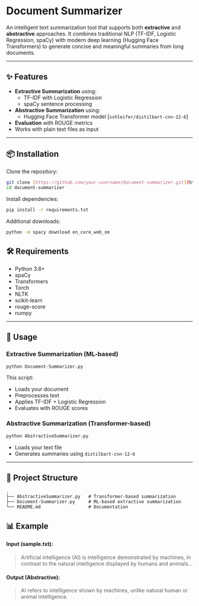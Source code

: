 # Document Summarizer

An intelligent text summarization tool that supports both **extractive** and **abstractive** approaches.
It combines traditional NLP (TF-IDF, Logistic Regression, spaCy) with modern deep learning (Hugging Face Transformers) to generate concise and meaningful summaries from long documents.

---

## ✨ Features
- **Extractive Summarization** using:
  - TF-IDF with Logistic Regression
  - spaCy sentence processing
- **Abstractive Summarization** using:
  - Hugging Face Transformer model [`sshleifer/distilbart-cnn-12-6`]
- **Evaluation** with ROUGE metrics
- Works with plain text files as input

---

## 📦 Installation

Clone the repository:
```bash
git clone [https://github.com/your-username/document-summarizer.git](https://github.com/your-username/document-summarizer.git)
cd document-summarizer
```

Install dependencies:
```bash
pip install -r requirements.txt
```

Additional downloads:
```bash
python -m spacy download en_core_web_sm
```

## 🛠 Requirements
* Python 3.8+
* spaCy
* Transformers
* Torch
* NLTK
* scikit-learn
* rouge-score
* numpy

---

## 🚀 Usage

### Extractive Summarization (ML-based)
```bash
python Document-Summarizer.py
```

This script:
* Loads your document
* Preprocesses text
* Applies TF-IDF + Logistic Regression
* Evaluates with ROUGE scores

### Abstractive Summarization (Transformer-based)
```bash
python AbstractiveSummarizer.py
```

* Loads your text file
* Generates summaries using `distilbart-cnn-12-6`

---
## 📂 Project Structure
```
.
├── AbstractiveSummarizer.py   # Transformer-based summarization
├── Document-Summarizer.py     # ML-based extractive summarization
└── README.md                  # Documentation
```

## 📊 Example
#### Input (sample.txt):
> Artificial intelligence (AI) is intelligence demonstrated by machines, in contrast to the natural intelligence displayed by humans and animals...

#### Output (Abstractive):
> AI refers to intelligence shown by machines, unlike natural human or animal intelligence.
